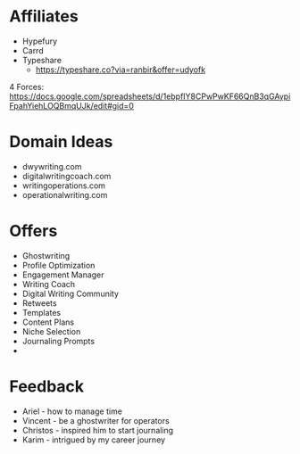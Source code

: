 # Affiliates
- Hypefury 
- Carrd
- Typeshare
	- https://typeshare.co?via=ranbir&offer=udyofk

4 Forces:
https://docs.google.com/spreadsheets/d/1ebpfIY8CPwPwKF66QnB3qGAypiFpahYiehLOQBmqUJk/edit#gid=0


# Domain Ideas
- dwywriting.com
- digitalwritingcoach.com
- writingoperations.com
- operationalwriting.com


# Offers
- Ghostwriting
- Profile Optimization
- Engagement Manager
- Writing Coach
- Digital Writing Community
- Retweets
- Templates
- Content Plans
- Niche Selection
- Journaling Prompts
- 

# Feedback
- Ariel - how to manage time
- Vincent - be a ghostwriter for operators
- Christos - inspired him to start journaling
- Karim - intrigued by my career journey


